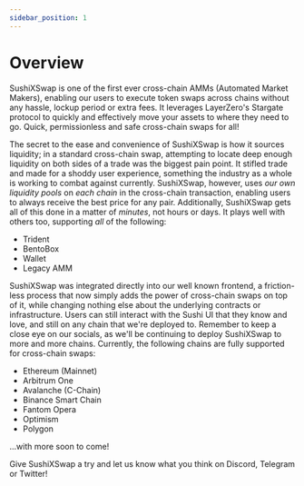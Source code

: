 ```yaml
---
sidebar_position: 1
---
```


# Overview

SushiXSwap is one of the first ever cross-chain AMMs (Automated Market Makers), enabling our users to execute token swaps across chains without any hassle, lockup period or extra fees. It leverages LayerZero's Stargate protocol to quickly and effectively move your assets to where they need to go. Quick, permissionless and safe cross-chain swaps for all!

The secret to the ease and convenience of SushiXSwap is how it sources liquidity; in a standard cross-chain swap, attempting to locate deep enough liquidity on both sides of a trade was the biggest pain point. It stifled trade and made for a shoddy user experience, something the industry as a whole is working to combat against currently. SushiXSwap, however, uses _our own liquidity pools_ on _each chain_ in the cross-chain transaction, enabling users to always receive the best price for any pair. Additionally, SushiXSwap gets all of this done in a matter of _minutes_, not hours or days. It plays well with others too, supporting _all_ of the following:

-   Trident
-   BentoBox
-   Wallet
-   Legacy AMM

SushiXSwap was integrated directly into our well known frontend, a friction-less process that now simply adds the power of cross-chain swaps on top of it, while changing nothing else about the underlying contracts or infrastructure. Users can still interact with the Sushi UI that they know and love, and still on any chain that we're deployed to. Remember to keep a close eye on our socials, as we'll be continuing to deploy SushiXSwap to more and more chains. Currently, the following chains are fully supported for cross-chain swaps:

-   Ethereum (Mainnet)
-   Arbitrum One
-   Avalanche (C-Chain)
-   Binance Smart Chain
-   Fantom Opera
-   Optimism
-   Polygon

...with more soon to come!

Give SushiXSwap a try and let us know what you think on Discord, Telegram or Twitter!
